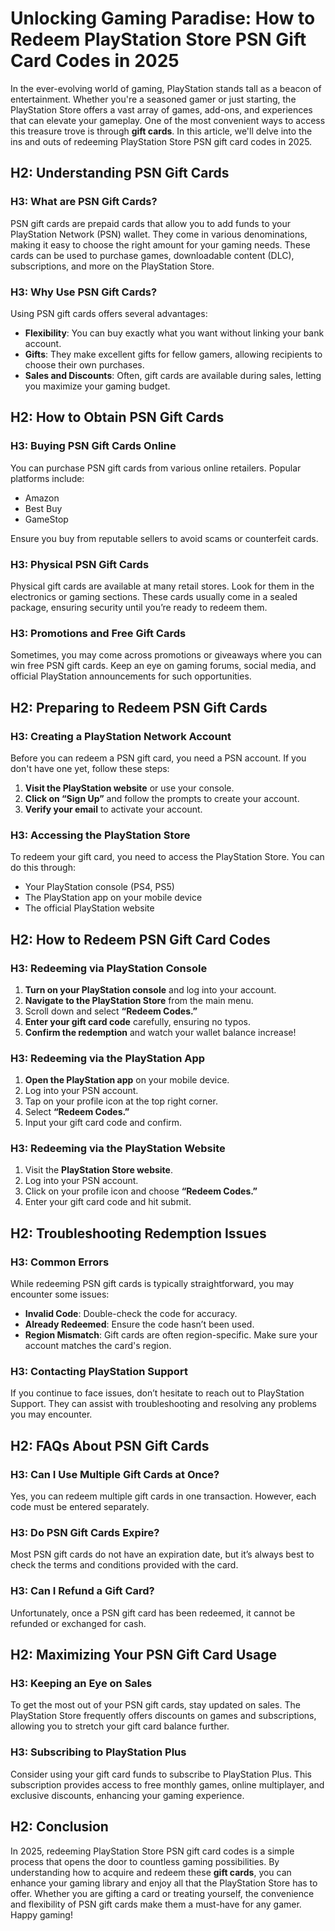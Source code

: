 # Unlocking Gaming Paradise: How to Redeem PlayStation Store PSN Gift Card Codes in 2025

In the ever-evolving world of gaming, PlayStation stands tall as a beacon of entertainment. Whether you're a seasoned gamer or just starting, the PlayStation Store offers a vast array of games, add-ons, and experiences that can elevate your gameplay. One of the most convenient ways to access this treasure trove is through **gift cards**. In this article, we'll delve into the ins and outs of redeeming PlayStation Store PSN gift card codes in 2025. 

## H2: Understanding PSN Gift Cards

### H3: What are PSN Gift Cards?

PSN gift cards are prepaid cards that allow you to add funds to your PlayStation Network (PSN) wallet. They come in various denominations, making it easy to choose the right amount for your gaming needs. These cards can be used to purchase games, downloadable content (DLC), subscriptions, and more on the PlayStation Store.

### H3: Why Use PSN Gift Cards?

Using PSN gift cards offers several advantages:

- **Flexibility**: You can buy exactly what you want without linking your bank account.
- **Gifts**: They make excellent gifts for fellow gamers, allowing recipients to choose their own purchases.
- **Sales and Discounts**: Often, gift cards are available during sales, letting you maximize your gaming budget.

## H2: How to Obtain PSN Gift Cards

### H3: Buying PSN Gift Cards Online

You can purchase PSN gift cards from various online retailers. Popular platforms include:

- Amazon
- Best Buy
- GameStop

Ensure you buy from reputable sellers to avoid scams or counterfeit cards.

### H3: Physical PSN Gift Cards

Physical gift cards are available at many retail stores. Look for them in the electronics or gaming sections. These cards usually come in a sealed package, ensuring security until you’re ready to redeem them.

### H3: Promotions and Free Gift Cards

Sometimes, you may come across promotions or giveaways where you can win free PSN gift cards. Keep an eye on gaming forums, social media, and official PlayStation announcements for such opportunities.

## H2: Preparing to Redeem PSN Gift Cards

### H3: Creating a PlayStation Network Account

Before you can redeem a PSN gift card, you need a PSN account. If you don't have one yet, follow these steps:

1. **Visit the PlayStation website** or use your console.
2. **Click on “Sign Up”** and follow the prompts to create your account.
3. **Verify your email** to activate your account.

### H3: Accessing the PlayStation Store

To redeem your gift card, you need to access the PlayStation Store. You can do this through:

- Your PlayStation console (PS4, PS5)
- The PlayStation app on your mobile device
- The official PlayStation website

## H2: How to Redeem PSN Gift Card Codes

### H3: Redeeming via PlayStation Console

1. **Turn on your PlayStation console** and log into your account.
2. **Navigate to the PlayStation Store** from the main menu.
3. Scroll down and select **“Redeem Codes.”**
4. **Enter your gift card code** carefully, ensuring no typos.
5. **Confirm the redemption** and watch your wallet balance increase!

### H3: Redeeming via the PlayStation App

1. **Open the PlayStation app** on your mobile device.
2. Log into your PSN account.
3. Tap on your profile icon at the top right corner.
4. Select **“Redeem Codes.”**
5. Input your gift card code and confirm.

### H3: Redeeming via the PlayStation Website

1. Visit the **PlayStation Store website**.
2. Log into your PSN account.
3. Click on your profile icon and choose **“Redeem Codes.”**
4. Enter your gift card code and hit submit.

## H2: Troubleshooting Redemption Issues

### H3: Common Errors

While redeeming PSN gift cards is typically straightforward, you may encounter some issues:

- **Invalid Code**: Double-check the code for accuracy.
- **Already Redeemed**: Ensure the code hasn’t been used.
- **Region Mismatch**: Gift cards are often region-specific. Make sure your account matches the card's region.

### H3: Contacting PlayStation Support

If you continue to face issues, don’t hesitate to reach out to PlayStation Support. They can assist with troubleshooting and resolving any problems you may encounter.

## H2: FAQs About PSN Gift Cards

### H3: Can I Use Multiple Gift Cards at Once?

Yes, you can redeem multiple gift cards in one transaction. However, each code must be entered separately.

### H3: Do PSN Gift Cards Expire?

Most PSN gift cards do not have an expiration date, but it’s always best to check the terms and conditions provided with the card.

### H3: Can I Refund a Gift Card?

Unfortunately, once a PSN gift card has been redeemed, it cannot be refunded or exchanged for cash.

## H2: Maximizing Your PSN Gift Card Usage

### H3: Keeping an Eye on Sales

To get the most out of your PSN gift cards, stay updated on sales. The PlayStation Store frequently offers discounts on games and subscriptions, allowing you to stretch your gift card balance further.

### H3: Subscribing to PlayStation Plus

Consider using your gift card funds to subscribe to PlayStation Plus. This subscription provides access to free monthly games, online multiplayer, and exclusive discounts, enhancing your gaming experience.

## H2: Conclusion

In 2025, redeeming PlayStation Store PSN gift card codes is a simple process that opens the door to countless gaming possibilities. By understanding how to acquire and redeem these **gift cards**, you can enhance your gaming library and enjoy all that the PlayStation Store has to offer. Whether you are gifting a card or treating yourself, the convenience and flexibility of PSN gift cards make them a must-have for any gamer. Happy gaming!
